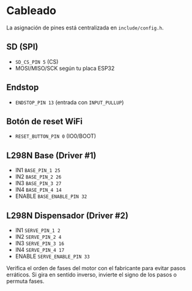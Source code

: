 # Cableado

La asignación de pines está centralizada en `include/config.h`.

## SD (SPI)

- `SD_CS_PIN 5` (CS)
- MOSI/MISO/SCK según tu placa ESP32

## Endstop

- `ENDSTOP_PIN 13` (entrada con `INPUT_PULLUP`)

## Botón de reset WiFi

- `RESET_BUTTON_PIN 0` (IO0/BOOT)

## L298N Base (Driver #1)

- IN1 `BASE_PIN_1 25`
- IN2 `BASE_PIN_2 26`
- IN3 `BASE_PIN_3 27`
- IN4 `BASE_PIN_4 14`
- ENABLE `BASE_ENABLE_PIN 32`

## L298N Dispensador (Driver #2)

- IN1 `SERVE_PIN_1 2`
- IN2 `SERVE_PIN_2 4`
- IN3 `SERVE_PIN_3 16`
- IN4 `SERVE_PIN_4 17`
- ENABLE `SERVE_ENABLE_PIN 33`

Verifica el orden de fases del motor con el fabricante para evitar pasos erráticos. Si gira en sentido inverso, invierte el signo de los pasos o permuta fases.

